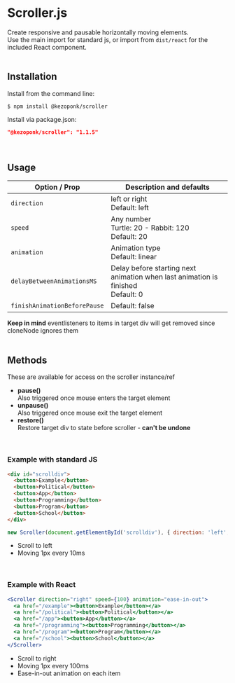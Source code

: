 # Scroller.js
Create responsive and pausable horizontally moving elements.  
Use the main import for standard js, or import from `dist/react` for the included React component.
<br/><br/>

## Installation
Install from the command line:
```shell
$ npm install @kezoponk/scroller
```
Install via package.json:
```json
"@kezoponk/scroller": "1.1.5" 
```
<br/>

## Usage
| Option / Prop | Description and defaults |
| --- | --- |
| `direction` | left or right <br/>Default: left |
| `speed` | Any number <br/>Turtle: 20 - Rabbit: 120<br/>Default: 20 |
| `animation` | Animation type <br/>Default: linear |
| `delayBetweenAnimationsMS` | Delay before starting next animation when last animation is finished<br>Default: 0 |
| `finishAnimationBeforePause` | Default: false |


**Keep in mind** eventlisteners to items in target div will get removed since cloneNode ignores them
<br/><br/>

## Methods
These are available for access on the scroller instance/ref <br/>
* **pause()** <br/>
Also triggered once mouse enters the target element <br/>
* **unpause()** <br/>
Also triggered once mouse exit the target element <br/>
* **restore()** <br/>
Restore target div to state before scroller - **can't be undone**

<br/>

### Example with standard JS

```html
<div id="scrolldiv">
  <button>Example</button>
  <button>Political</button>
  <button>App</button>
  <button>Programming</button>
  <button>Program</button>
  <button>School</button>
</div>
```
```javascript
new Scroller(document.getElementById('scrolldiv'), { direction: 'left', speed: 10 });
```
- Scroll to left
- Moving 1px every 10ms

<br/>
    
### Example with React

```jsx
<Scroller direction="right" speed={100} animation="ease-in-out">
  <a href="/example"><button>Example</button></a>
  <a href="/political"><button>Political</button></a>
  <a href="/app"><button>App</button></a>
  <a href="/programming"><button>Programming</button></a>
  <a href="/program"><button>Program</button></a>
  <a href="/school"><button>School</button></a>
</Scroller>
```
- Scroll to right
- Moving 1px every 100ms
- Ease-in-out animation on each item

<br/>